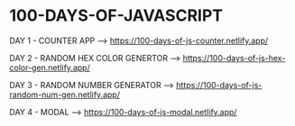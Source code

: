 # 100-DAYS-OF-JAVASCRIPT

DAY 1 - COUNTER APP --> https://100-days-of-js-counter.netlify.app/

DAY 2 - RANDOM HEX COLOR GENERTOR --> https://100-days-of-js-hex-color-gen.netlify.app/

DAY 3 - RANDOM NUMBER GENERATOR --> https://100-days-of-js-random-num-gen.netlify.app/

DAY 4 - MODAL --> https://100-days-of-js-modal.netlify.app/

